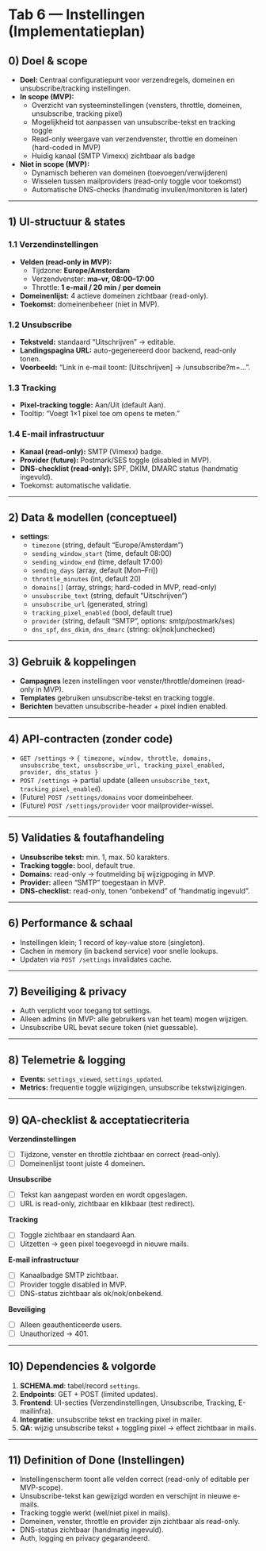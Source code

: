 # Tab 6 — Instellingen (Implementatieplan)

## 0) Doel & scope
- **Doel:** Centraal configuratiepunt voor verzendregels, domeinen en unsubscribe/tracking instellingen.  
- **In scope (MVP):**
  - Overzicht van systeeminstellingen (vensters, throttle, domeinen, unsubscribe, tracking pixel)  
  - Mogelijkheid tot aanpassen van unsubscribe-tekst en tracking toggle  
  - Read-only weergave van verzendvenster, throttle en domeinen (hard-coded in MVP)  
  - Huidig kanaal (SMTP Vimexx) zichtbaar als badge  
- **Niet in scope (MVP):**
  - Dynamisch beheren van domeinen (toevoegen/verwijderen)  
  - Wisselen tussen mailproviders (read-only toggle voor toekomst)  
  - Automatische DNS-checks (handmatig invullen/monitoren is later)

---

## 1) UI-structuur & states
### 1.1 Verzendinstellingen
- **Velden (read-only in MVP):**  
  - Tijdzone: **Europe/Amsterdam**  
  - Verzendvenster: **ma–vr, 08:00–17:00**  
  - Throttle: **1 e-mail / 20 min / per domein**  
- **Domeinenlijst:** 4 actieve domeinen zichtbaar (read-only).  
- **Toekomst:** domeinenbeheer (niet in MVP).

### 1.2 Unsubscribe
- **Tekstveld:** standaard “Uitschrijven” → editable.  
- **Landingspagina URL:** auto-gegenereerd door backend, read-only tonen.  
- **Voorbeeld:** “Link in e-mail toont: [Uitschrijven] → /unsubscribe?m=...”.

### 1.3 Tracking
- **Pixel-tracking toggle:** Aan/Uit (default Aan).  
- Tooltip: “Voegt 1×1 pixel toe om opens te meten.”  

### 1.4 E-mail infrastructuur
- **Kanaal (read-only):** SMTP (Vimexx) badge.  
- **Provider (future):** Postmark/SES toggle (disabled in MVP).  
- **DNS-checklist (read-only):** SPF, DKIM, DMARC status (handmatig ingevuld).  
- Toekomst: automatische validatie.  

---

## 2) Data & modellen (conceptueel)
- **settings**:  
  - `timezone` (string, default “Europe/Amsterdam”)  
  - `sending_window_start` (time, default 08:00)  
  - `sending_window_end` (time, default 17:00)  
  - `sending_days` (array, default [Mon–Fri])  
  - `throttle_minutes` (int, default 20)  
  - `domains[]` (array, strings; hard-coded in MVP, read-only)  
  - `unsubscribe_text` (string, default “Uitschrijven”)  
  - `unsubscribe_url` (generated, string)  
  - `tracking_pixel_enabled` (bool, default true)  
  - `provider` (string, default “SMTP”, options: smtp/postmark/ses)  
  - `dns_spf`, `dns_dkim`, `dns_dmarc` (string: ok|nok|unchecked)  

---

## 3) Gebruik & koppelingen
- **Campagnes** lezen instellingen voor venster/throttle/domeinen (read-only in MVP).  
- **Templates** gebruiken unsubscribe-tekst en tracking toggle.  
- **Berichten** bevatten unsubscribe-header + pixel indien enabled.  

---

## 4) API-contracten (zonder code)
- `GET /settings` → `{ timezone, window, throttle, domains, unsubscribe_text, unsubscribe_url, tracking_pixel_enabled, provider, dns_status }`  
- `POST /settings` → partial update (alleen `unsubscribe_text`, `tracking_pixel_enabled`).  
- (Future) `POST /settings/domains` voor domeinbeheer.  
- (Future) `POST /settings/provider` voor mailprovider-wissel.  

---

## 5) Validaties & foutafhandeling
- **Unsubscribe tekst:** min. 1, max. 50 karakters.  
- **Tracking toggle:** bool, default true.  
- **Domains:** read-only → foutmelding bij wijzigpoging in MVP.  
- **Provider:** alleen “SMTP” toegestaan in MVP.  
- **DNS-checklist:** read-only, tonen “onbekend” of “handmatig ingevuld”.  

---

## 6) Performance & schaal
- Instellingen klein; 1 record of key-value store (singleton).  
- Cachen in memory (in backend service) voor snelle lookups.  
- Updaten via `POST /settings` invalidates cache.  

---

## 7) Beveiliging & privacy
- Auth verplicht voor toegang tot settings.  
- Alleen admins (in MVP: alle gebruikers van het team) mogen wijzigen.  
- Unsubscribe URL bevat secure token (niet guessable).  

---

## 8) Telemetrie & logging
- **Events:** `settings_viewed`, `settings_updated`.  
- **Metrics:** frequentie toggle wijzigingen, unsubscribe tekstwijzigingen.  

---

## 9) QA-checklist & acceptatiecriteria
**Verzendinstellingen**  
- [ ] Tijdzone, venster en throttle zichtbaar en correct (read-only).  
- [ ] Domeinenlijst toont juiste 4 domeinen.  

**Unsubscribe**  
- [ ] Tekst kan aangepast worden en wordt opgeslagen.  
- [ ] URL is read-only, zichtbaar en klikbaar (test redirect).  

**Tracking**  
- [ ] Toggle zichtbaar en standaard Aan.  
- [ ] Uitzetten → geen pixel toegevoegd in nieuwe mails.  

**E-mail infrastructuur**  
- [ ] Kanaalbadge SMTP zichtbaar.  
- [ ] Provider toggle disabled in MVP.  
- [ ] DNS-status zichtbaar als ok/nok/onbekend.  

**Beveiliging**  
- [ ] Alleen geauthenticeerde users.  
- [ ] Unauthorized → 401.  

---

## 10) Dependencies & volgorde
1. **SCHEMA.md**: tabel/record `settings`.  
2. **Endpoints**: GET + POST (limited updates).  
3. **Frontend**: UI-secties (Verzendinstellingen, Unsubscribe, Tracking, E-mailinfra).  
4. **Integratie**: unsubscribe tekst en tracking pixel in mailer.  
5. **QA**: wijzig unsubscribe tekst + toggling pixel → effect zichtbaar in mails.  

---

## 11) Definition of Done (Instellingen)
- Instellingenscherm toont alle velden correct (read-only of editable per MVP-scope).  
- Unsubscribe-tekst kan gewijzigd worden en verschijnt in nieuwe e-mails.  
- Tracking toggle werkt (wel/niet pixel in mails).  
- Domeinen, venster, throttle en provider zijn zichtbaar als read-only.  
- DNS-status zichtbaar (handmatig ingevuld).  
- Auth, logging en privacy gegarandeerd.  
